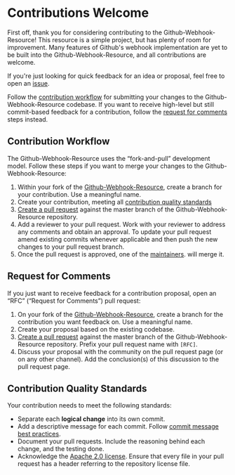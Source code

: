 # Contributions Welcome

First off, thank you for considering contributing to the Github-Webhook-Resource! This resource is a simple project, but has plenty of room for improvement. Many features of Github's webhook implementation are yet to be built into the Github-Webhook-Resource, and all contributions are welcome.

If you're just looking for quick feedback for an idea or proposal, feel free to open an
[issue](https://github.com/homedepot/github-webhook-resource/issues).

Follow the [contribution workflow](#contribution-workflow) for submitting your
changes to the Github-Webhook-Resource codebase. If you want to receive high-level but still
commit-based feedback for a contribution, follow the
[request for comments](#request-for-comments) steps instead.

## Contribution Workflow

The Github-Webhook-Resource uses the “fork-and-pull” development model. Follow these steps if
you want to merge your changes to the Github-Webhook-Resource:

1. Within your fork of the
   [Github-Webhook-Resource](https://github.com/homedepot/github-webhook-resource), create a
   branch for your contribution. Use a meaningful name.
2. Create your contribution, meeting all
   [contribution quality standards](#contribution-quality-standards)
3. [Create a pull request](https://help.github.com/articles/creating-a-pull-request-from-a-fork/)
   against the master branch of the Github-Webhook-Resource repository.
4. Add a reviewer to your pull request. Work with your reviewer to address any comments and obtain an approval.
   To update your pull request amend existing commits whenever applicable and
   then push the new changes to your pull request branch.
5. Once the pull request is approved, one of the [maintainers](MAINTAINERS.md). will merge it.

## Request for Comments

If you just want to receive feedback for a contribution proposal, open an “RFC”
(“Request for Comments”) pull request:

1. On your fork of the
   [Github-Webhook-Resource](https://github.com/homedepot/github-webhook-resource), create a
   branch for the contribution you want feedback on. Use a meaningful name.
1. Create your proposal based on the existing codebase.
1. [Create a pull request](https://help.github.com/articles/creating-a-pull-request-from-a-fork/)
   against the master branch of the Github-Webhook-Resource repository. Prefix your pull
   request name with `[RFC]`.
1. Discuss your proposal with the community on the pull request page (or on any
   other channel). Add the conclusion(s) of this discussion to the pull request
   page.

## Contribution Quality Standards

Your contribution needs to meet the following standards:

- Separate each **logical change** into its own commit.
- Add a descriptive message for each commit. Follow
  [commit message best practices](https://github.com/erlang/otp/wiki/writing-good-commit-messages).
- Document your pull requests. Include the reasoning behind each change, and
  the testing done.
- Acknowledge the [Apache 2.0 license](LICENSE). Ensure that every file in your pull request has a
  header referring to the repository license file.
